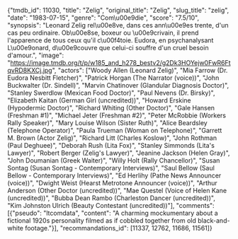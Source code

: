 {"tmdb_id": 11030, "title": "Zelig", "original_title": "Zelig", "slug_title": "zelig", "date": "1983-07-15", "genre": "Com\u00e9die", "score": "7.5/10", "synopsis": "Leonard Zelig rel\u00e8ve, dans ces ann\u00e9es trente, d'un cas peu ordinaire. Ob\u00e8se, boxeur ou \u00e9crivain, il prend l'apparence de tous ceux qu'il c\u00f4toie. Eudora, en psychanalysant L\u00e9onard, d\u00e9couvre que celui-ci souffre d'un cruel besoin d'amour.", "image": "https://image.tmdb.org/t/p/w185_and_h278_bestv2/g2Dk3HOYejw0FwR6FtqvRD8KXCj.jpg", "actors": ["Woody Allen (Leonard Zelig)", "Mia Farrow (Dr. Eudora Nesbitt Fletcher)", "Patrick Horgan (The Narrator (voice))", "John Buckwalter (Dr. Sindell)", "Marvin Chatinover (Glandular Diagnosis Doctor)", "Stanley Swerdlow (Mexican Food Doctor)", "Paul Nevens (Dr. Birsky)", "Elizabeth Kaitan (German Girl (uncredited))", "Howard Erskine (Hypodermic Doctor)", "Richard Whiting (Other Doctor)", "Gale Hansen (Freshman #1)", "Michael Jeter (Freshman #2)", "Peter McRobbie (Workers Rally Speaker)", "Mary Louise Wilson (Sister Ruth)", "Alice Beardsley (Telephone Operator)", "Paula Trueman (Woman on Telephone)", "Garrett M. Brown (Actor Zelig)", "Richard Litt (Charles Koslow)", "John Rothman (Paul Deghuee)", "Deborah Rush (Lita Fox)", "Stanley Simmonds (Lita's Lawyer)", "Robert Berger (Zelig's Lawyer)", "Jeanine Jackson (Helen Gray)", "John Doumanian (Greek Waiter)", "Willy Holt (Rally Chancellor)", "Susan Sontag (Susan Sontag - Contemporary Interviews)", "Saul Bellow (Saul Bellow - Contemporary Interviews)", "Ed Herlihy (Pathe News Announcer (voice))", "Dwight Weist (Hearst Metrotone Announcer (voice))", "Arthur Anderson (Other Doctor (uncredited))", "Mae Questel (Voice of Helen Kane (uncredited))", "Bubba Dean Rambo (Charleston Dancer (uncredited))", "Kim Johnston Ulrich (Beauty Contestant (uncredited))"], "comments": [{"pseudo": "ltcomdata", "content": "A charming mockumentary about a fictional 1920s personality filmed as if cobbled together from old black-and-white footage."}], "recommandations_id": [11337, 12762, 11686, 11561]}